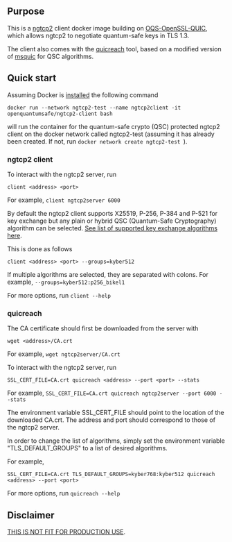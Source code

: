 ## Purpose

This is a [ngtcp2](https://github.com/ngtcp2/ngtcp2) client docker image building on [OQS-OpenSSL-QUIC](https://github.com/open-quantum-safe/oqs-demos/tree/main/quic), which allows ngtcp2 to negotiate quantum-safe keys in TLS 1.3.

The client also comes with the [quicreach](https://github.com/microsoft/quicreach) tool, based on a modified version of  [msquic](https://github.com/microsoft/msquic/)  for QSC algorithms.


## Quick start
Assuming Docker is [installed](https://docs.docker.com/install) the following command

```
docker run --network ngtcp2-test --name ngtcp2client -it openquantumsafe/ngtcp2-client bash
```

will run the container for the quantum-safe crypto (QSC) protected ngtcp2 client on the docker network called ngtcp2-test (assuming it has already been created. If not, run `docker network create ngtcp2-test
`).

### ngtcp2 client
To interact with the ngtcp2 server, run
```
client <address> <port>
```

For example, `client ngtcp2server 6000`

By default the ngtcp2 client supports X25519, P-256, P-384 and P-521 for key exchange but any plain or hybrid QSC (Quantum-Safe Cryptography) algorithm can be selected. [See list of supported key exchange algorithms here](https://github.com/open-quantum-safe/openssl/tree/OQS-OpenSSL_1_1_1-stable#key-exchange).

This is done as follows
```
client <address> <port> --groups=kyber512
```

If multiple algorithms are selected, they are separated with colons.
For example, `--groups=kyber512:p256_bikel1`


For more options, run `client --help`

### quicreach

The CA certificate should first be downloaded from the server with 
```
wget <address>/CA.crt
```

For example, `wget ngtcp2server/CA.crt`

To interact with the ngtcp2 server, run 
```
SSL_CERT_FILE=CA.crt quicreach <address> --port <port> --stats
```
For example, `SSL_CERT_FILE=CA.crt quicreach ngtcp2server --port 6000 --stats`

The environment variable SSL_CERT_FILE should point to the location of the downloaded CA.crt.
The address and port should correspond to those of the ngtcp2 server.

In order to change the list of algorithms, simply set the environment variable "TLS_DEFAULT_GROUPS" to a list of desired algorithms.

For example, 
```
SSL_CERT_FILE=CA.crt TLS_DEFAULT_GROUPS=kyber768:kyber512 quicreach <address> --port <port>
```


For more options, run `quicreach --help`

## Disclaimer

[THIS IS NOT FIT FOR PRODUCTION USE](https://github.com/open-quantum-safe/openssl#limitations-and-security).
